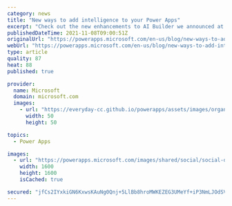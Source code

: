 ```yaml
---
category: news
title: "New ways to add intelligence to your Power Apps"
excerpt: "Check out the new enhancements to AI Builder we announced at Microsoft Ignite to help bring AI into your Power Platform solutions."
publishedDateTime: 2021-11-08T09:00:51Z
originalUrl: "https://powerapps.microsoft.com/en-us/blog/new-ways-to-add-intelligence-to-your-business-with-ai-builder/"
webUrl: "https://powerapps.microsoft.com/en-us/blog/new-ways-to-add-intelligence-to-your-business-with-ai-builder/"
type: article
quality: 87
heat: 88
published: true

provider:
  name: Microsoft
  domain: microsoft.com
  images:
    - url: "https://everyday-cc.github.io/powerapps/assets/images/organizations/microsoft.com-50x50.jpg"
      width: 50
      height: 50

topics:
  - Power Apps

images:
  - url: "https://powerapps.microsoft.com/images/shared/social/social-default-image.png"
    width: 1600
    height: 1600
    isCached: true

secured: "jfCs2IYxkiGN6KxwsKAuNg0Qnj+5LlBb8hroMWKEZEG3UMeYf+iP3NmLJOdSV0il11AqQol3mA8vfBHmBvMvJ2zqv6Zo41T27d8uh9UABHiUEJHKqkMz9lSmIa6r+o3aP3tIQ0EuNBEeOlouVTXg+ktCcJWSd/vPcIIaREtsiUyYiFDo36NhGJwomWvAVljAlcbxN0TVgPPDsngB5T/6EzQSnn8Fyx3ZOC4T17+PItLicz1eP/4U4S1OyFbzd+v3iQjngcOv/fwdHUHv/1hVrJ2hbc9EYl5SM36JuJC40AEDvzUjKmn40vBvlq8gHVYG86srJzXtHh4VWeeMRo92bGJcfvjc7PzjQn95l0YkXvI=;bZEf/xTCsFWOYoBtbG8akQ=="
---
```


